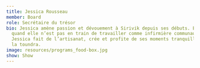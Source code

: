 ```yaml
---
title: Jessica Rousseau
member: Board
role: Secrétaire du trésor
bio: Jessica amène passion et dévouement à Sirivik depuis ses débuts. Énergique,
  quand elle n’est pas en train de travailler comme infirmière communautaire,
  Jessica fait de l’artisanat, crée et profite de ses moments tranquilles dans
  la toundra.
image: resources/programs_food-box.jpg
show: Show
---
```


